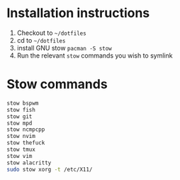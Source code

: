 # Installation instructions

1. Checkout to `~/dotfiles` 
1. cd to `~/dotfiles`
1. install GNU stow `pacman -S stow`
1. Run the relevant `stow` commands you wish to symlink


# Stow commands
```sh
stow bspwm
stow fish
stow git
stow mpd
stow ncmpcpp
stow nvim
stow thefuck
stow tmux
stow vim
stow alacritty
sudo stow xorg -t /etc/X11/
```
